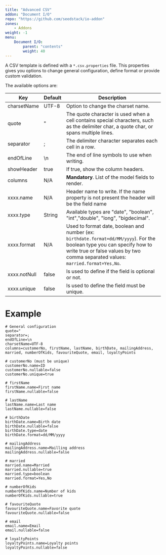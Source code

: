 ```yaml
---
title: "Advanced CSV"
addon: "Document I/O"
repo: "https://github.com/seedstack/io-addon"
zones:
    - Addons
weight: -1    
menu:
    Document I/O:
        parent: "contents"
        weight: 40
---
```


A CSV template is defined with a `*.csv.properties` file. This properties gives you options to change general
configuration, define format or provide custom validation.<!--more-->
 
The available options are:

 <table class="table table-bordered">
 <thead>
 <tr>
 <th>Key</th>
 <th>Default</th>
 <th>Description</th>
 </tr>
 </thead>
 <tbody>
     <tr>
	     <td>charsetName</td>
	     <td>UTF-8</td>
	     <td>Option to change the charset name.</td>
     </tr>
     <tr>
	     <td>quote</td>
	     <td>"</td>
	     <td>The quote character is used when a cell contains special characters, such as the delimiter char, a quote char, or spans multiple lines.</td>
     </tr>
     <tr>
	     <td>separator</td>
	     <td>;</td>
	     <td>The delimiter character separates each cell in a row.</td>
     </tr>
     <tr>
	     <td>endOfLine</td>
	     <td>\n</td>
	     <td>The end of line symbols to use when writing.</td>
     </tr>
     <tr>
	     <td>showHeader</td>
	     <td>true</td>
	     <td>If true, show the column headers.</td>
     </tr>
     <tr>
	     <td>columns</td>
	     <td>N/A</td>
	     <td><b>Mandatory</b>. List of the model fields to render.</td>
     </tr>
     <tr>
	     <td>xxxx.name</td>
	     <td>N/A</td>
	     <td>Header name to write. If the name property is not present the header will be the field name</td>
     </tr>
     <tr>
	     <td>xxxx.type</td>
	     <td>String</td>
	     <td>Available types are "date", "boolean", "int","double", "long", "bigdecimal".</td>
     </tr>
     <tr>
	     <td>xxxx.format</td>
	     <td>N/A</td>
	     <td>Used to format date, boolean and number (ex: <code>birthdate.format=dd/MM/yyyy</code>). For the boolean type you can specify how to write true or false values by two comma separated values: <code>married.format=Yes,No</code>.</td>
     </tr>
     <tr>
	     <td>xxxx.notNull</td>
	     <td>false</td>
	     <td>Is used to define if the field is optional or not.</td>
     </tr>
     <tr>
	     <td>xxxx.unique</td>
	     <td>false</td>
	     <td>Is used to define the field must be unique.</td>
     </tr>

 </tbody>
 </table>

# Example
	
```properties
# General configuration
quote="
separator=;
endOfLine=\n
charsetName=UTF-8
columns=customerNo, firstName, lastName, birthDate, mailingAddress, married, numberOfKids, favouriteQuote, email, loyaltyPoints

# customerNo (must be unique)
customerNo.name=ID
customerNo.nullable=false
customerNo.unique=true

# firstName
firstName.name=First name
firstName.nullable=false

# lastName
lastName.name=Last name
lastName.nullable=false

# birthDate
birthDate.name=Birth date
birthDate.nullable=false
birthDate.type=date
birthDate.format=dd/MM/yyyy

# mailingAddress
mailingAddress.name=Mailling address
mailingAddress.nullable=false

# married
married.name=Married
married.nullable=true
married.type=boolean
married.format=Yes,No

# numberOfKids
numberOfKids.name=Number of kids
numberOfKids.nullable=true

# favouriteQuote
favouriteQuote.name=Favorite quote
favouriteQuote.nullable=false

# email
email.name=Email
email.nullable=false

# loyaltyPoints
loyaltyPoints.name=Loyalty points
loyaltyPoints.nullable=false
```
